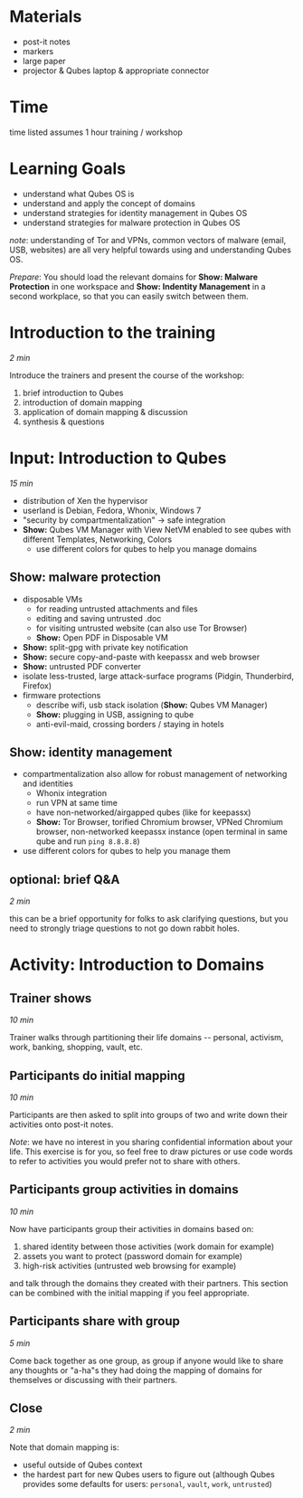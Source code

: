 # Materials

* post-it notes
* markers
* large paper
* projector & Qubes laptop & appropriate connector

# Time
time listed assumes 1 hour training / workshop

# Learning Goals
* understand what Qubes OS is
* understand and apply the concept of domains
* understand strategies for identity management in Qubes OS
* understand strategies for malware protection in Qubes OS

*note*: understanding of Tor and VPNs, common vectors of malware (email, USB, websites) are all very helpful towards using and understanding Qubes OS.

*Prepare*: You should load the relevant domains for **Show: Malware Protection** in one workspace and **Show: Indentity Management** in a second workplace, so that you can easily switch between them.

# Introduction to the training
*2 min*

Introduce the trainers and present the course of the workshop:
  1. brief introduction to Qubes
  2. introduction of domain mapping
  3. application of domain mapping & discussion
  4. synthesis & questions

# Input: Introduction to Qubes
*15 min*

* distribution of Xen the hypervisor
* userland is Debian, Fedora, Whonix, Windows 7
* "security by compartmentalization" -> safe integration
* **Show:** Qubes VM Manager with View NetVM enabled to see qubes with different Templates, Networking, Colors
  * use different colors for qubes to help you manage domains

## Show: malware protection

* disposable VMs
  - for reading untrusted attachments and files
  - editing and saving untrusted .doc
  - for visiting untrusted website (can also use Tor Browser)
  - **Show:** Open PDF in Disposable VM
* **Show:** split-gpg with private key notification
* **Show:** secure copy-and-paste with keepassx and web browser
* **Show:** untrusted PDF converter
* isolate less-trusted, large attack-surface programs (Pidgin, Thunderbird, Firefox)
* firmware protections
  * describe wifi, usb stack isolation (**Show:** Qubes VM Manager)
  * **Show:** plugging in USB, assigning to qube
  * anti-evil-maid, crossing borders / staying in hotels

## Show: identity management 

* compartmentalization also allow for robust management of networking and identities
  * Whonix integration
  * run VPN at same time
  * have non-networked/airgapped qubes (like for keepassx)
  * **Show:** Tor Browser, torified Chromium browser, VPNed Chromium browser, non-networked keepassx instance (open terminal in same qube and run `ping 8.8.8.8`)
* use different colors for qubes to help you manage them

## optional: brief Q&A
*2 min*

this can be a brief opportunity for folks to ask clarifying questions, but you need to strongly triage questions to not go down rabbit holes.

# Activity: Introduction to Domains

## Trainer shows
*10 min*

Trainer walks through partitioning their life domains -- personal, activism, work, banking, shopping, vault, etc. 

## Participants do initial mapping
*10 min*

Participants are then asked to split into groups of two and write down their activities onto post-it notes.

*Note*: we have no interest in you sharing confidential information about your life. This exercise is for you, so feel free to draw pictures or use code words to refer to activities you would prefer not to share with others.

## Participants group activities in domains
*10 min*

Now have participants group their activities in domains based on:

1. shared identity between those activities (work domain for example)
2. assets you want to protect (password domain for example)
3. high-risk activities (untrusted web browsing for example)

and talk through the domains they created with their partners. This section can be combined with the initial mapping if you feel appropriate.

## Participants share with group
*5 min*

Come back together as one group, as group if anyone would like to share any thoughts or "a-ha"s they had doing the mapping of domains for themselves or discussing with their partners.

## Close
*2 min*

Note that domain mapping is:
* useful outside of Qubes context
* the hardest part for new Qubes users to figure out (although Qubes provides some defaults for users: `personal`, `vault`, `work`, `untrusted`)
